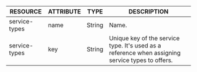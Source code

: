 | RESOURCE | ATTRIBUTE | TYPE | DESCRIPTION |
| --- | --- | --- | --- |
| service-types | name | String | Name. |
| service-types | key | String | Unique key of the service type. It's used as a reference when assigning service types to offers.  |

